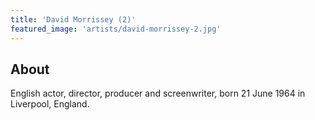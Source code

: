```yaml
---
title: 'David Morrissey (2)'
featured_image: 'artists/david-morrissey-2.jpg'
---
```


## About

English actor, director, producer and screenwriter, born 21 June 1964 in Liverpool, England.
